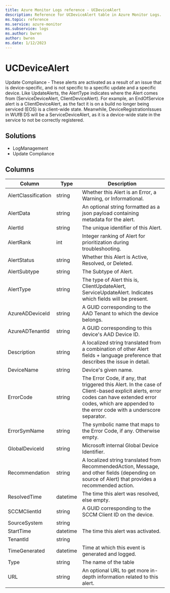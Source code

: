 ```yaml
---
title: Azure Monitor Logs reference - UCDeviceAlert
description: Reference for UCDeviceAlert table in Azure Monitor Logs.
ms.topic: reference
ms.service: azure-monitor
ms.subservice: logs
ms.author: bwren
author: bwren
ms.date: 1/12/2023
---
```


# UCDeviceAlert

 Update Compliance - These alerts are activated as a result of an issue that is device-specific, and is not specific to a specific update and a specific device. Like UpdateAlerts, the AlertType indicates where the Alert comes from (ServiceDeviceAlert, ClientDeviceAlert). For example, an EndOfService alert is a ClientDeviceAlert, as the fact it is on a build no longer being serviced (EOS) is a client-wide state. Meanwhile, DeviceRegistrationIssues in WUfB DS will be a ServiceDeviceAlert, as it is a device-wide state in the service to not be correctly registered.

## Solutions

- LogManagement
- Update Compliance




## Columns

| Column | Type | Description |
| --- | --- | --- |
| AlertClassification | string | Whether this Alert is an Error, a Warning, or Informational. |
| AlertData | string | An optional string formatted as a json payload containing metadata for the alert. |
| AlertId | string | The unique identifier of this Alert. |
| AlertRank | int | Integer ranking of Alert for prioritization during troubleshooting. |
| AlertStatus | string | Whether this Alert is Active, Resolved, or Deleted. |
| AlertSubtype | string | The Subtype of Alert. |
| AlertType | string | The type of Alert this is, ClientUpdateAlert, ServiceUpdateAlert. Indicates which fields will be present. |
| AzureADDeviceId | string | A GUID corresponding to the AAD Tenant to which the device belongs. |
| AzureADTenantId | string | A GUID corresponding to this device's AAD Device ID. |
| Description | string | A localized string translated from a combination of other Alert fields + language preference that describes the issue in detail. |
| DeviceName | string | Device's given name. |
| ErrorCode | string | The Error Code, if any, that triggered this Alert. In the case of Client-based explicit alerts, error codes can have extended error codes, which are appended to the error code with a underscore separator. |
| ErrorSymName | string | The symbolic name that maps to the Error Code, if any. Otherwise empty. |
| GlobalDeviceId | string | Microsoft internal Global Device Identifier. |
| Recommendation | string | A localized string translated from RecommendedAction, Message, and other fields (depending on source of Alert) that provides a recommended action. |
| ResolvedTime | datetime | The time this alert was resolved, else empty. |
| SCCMClientId | string | A GUID corresponding to the SCCM Client ID on the device. |
| SourceSystem | string |  |
| StartTime | datetime | The time this alert was activated. |
| TenantId | string |  |
| TimeGenerated | datetime | Time at which this event is generated and logged. |
| Type | string | The name of the table |
| URL | string | An optional URL to get more in-depth information related to this alert. |
